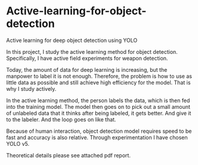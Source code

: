 # Active-learning-for-object-detection
Active learning for deep object detection using YOLO

In this project, I study the active learning method for object detection. Specifically, I have active field experiments for weapon detection.

Today, the amount of data for deep learning is increasing, but the manpower to label it is not enough. Therefore, the problem is how to use as little data as possible and still achieve high efficiency for the model. That is why I study actively.

In the active learning method, the person labels the data, which is then fed into the training model. The model then goes on to pick out a small amount of unlabeled data that it thinks after being labeled, it gets better. And give it to the labeler. And the loop goes on like that.

Because of human interaction, object detection model requires speed to be fast and accuracy is also relative. Through experimentation I have chosen YOLO v5.

Theoretical details please see attached pdf report.
